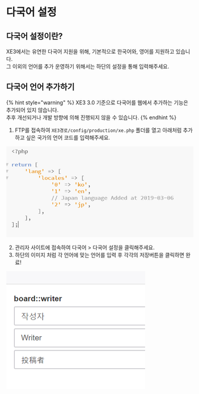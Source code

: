 # 다국어 설정

## 다국어 설정이란?

XE3에서는 유연한 다국어 지원을 위해, 기본적으로 한국어와, 영어를 지원하고 있습니다.  
그 이외의 언어를 추가 운영하기 위해서는 하단의 설정을 통해 입력해주세요.

## 다국어 언어 추가하기

{% hint style="warning" %}
XE3 3.0 기준으로 다국어를 웹에서 추가하는 기능은 추가되어 있지 않습니다.  
추후 개선되거나 개발 방향에 의해 진행되지 않을 수 있습니다.
{% endhint %}

1. FTP를 접속하여 `XE3경로/config/production/xe.php` 폴더를 열고 아래처럼 추가하고 싶은 국가의 언어 코드를 입력해주세요.

![XE3root/config/production/xe.php](../../../../.gitbook/assets/cnf_prd_xephp.PNG)

2. 관리자 사이트에 접속하여 다국어 &gt; 다국어 설정을 클릭해주세요.  
3. 하단의 이미지 처럼 각 언어에 맞는 언어를 입력 후 각각의 저장버튼을 클릭하면 완료!

![&#xC704;&#xC5D0;&#xC11C; &#xCC28;&#xB840;&#xB85C; &#xD55C;&#xAD6D;&#xC5B4;, &#xC601;&#xC5B4;, &#xC77C;&#xBCF8;&#xC5B4; &#xC21C;](../../../../.gitbook/assets/lang_set.PNG)


